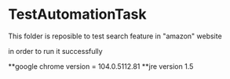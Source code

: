# TestAutomationTask

This folder is reposible to test search feature in "amazon" website

in order to run it successfully

**google chrome version = 104.0.5112.81 
**jre version 1.5
